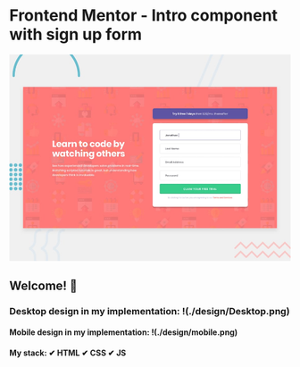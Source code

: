 # Frontend Mentor - Intro component with sign up form

![Design preview for the Intro component with sign up form coding challenge](./design/desktop-preview.jpg)

## Welcome! 👋

### Desktop design in my implementation: !(./design/Desktop.png)


#### Mobile design in my implementation: !(./design/mobile.png)

#### My stack: ✔ HTML ✔ CSS ✔ JS

